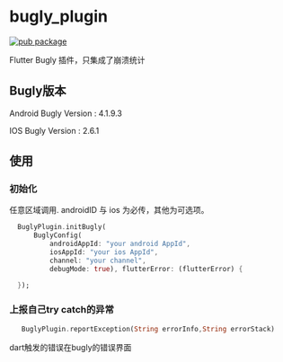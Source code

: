 # bugly_plugin
[![pub package](https://img.shields.io/pub/v/tencent_bugly_plugin?style=flat)](https://pub.dev/packages/tencent_bugly_plugin)

Flutter Bugly 插件，只集成了崩溃统计

## Bugly版本

Android Bugly Version : 4.1.9.3

IOS Bugly Version : 2.6.1

## 使用

### 初始化

任意区域调用. androidID 与 ios 为必传，其他为可选项。

```dart
  BuglyPlugin.initBugly(
      BuglyConfig(
          androidAppId: "your android AppId",
          iosAppId: "your ios AppId",
          channel: "your channel",
          debugMode: true), flutterError: (flutterError) {

  });
```

### 上报自己try catch的异常

```dart
   BuglyPlugin.reportException(String errorInfo,String errorStack)
```    

dart触发的错误在bugly的错误界面
